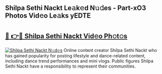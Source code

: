 ## Shilpa Sethi Nackt Le𝚊k𝚎d N𝚞𝚍es - Part-xO3 Photos Vid𝚎o Le𝚊ks yEDTE

# <h2><a href="http://fb81oa.evod.top/?m=Shilpa+Sethi+Nackt">🔗 👉🔴 Shilpa Sethi Nackt Vid𝚎o Ph𝚘t𝚘s</a></h2>

[![Shilpa Sethi Nackt N𝚞d𝚎s](https://i.imgur.com/8V9OHl7.gif)](http://fb81oa.evod.top/?m=Shilpa+Sethi+Nackt)
Online content creator Shilpa Sethi Nackt who has gained popularity for posting lifestyle and dance-related content, including dance trend performances and mini vlogs. Public figures Shilpa Sethi Nackt have a responsibility to represent their communities. 
